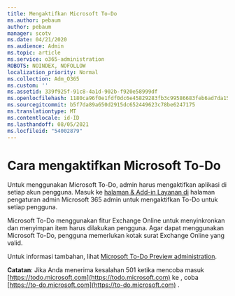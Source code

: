 ```yaml
---
title: Mengaktifkan Microsoft To-Do
ms.author: pebaum
author: pebaum
manager: scotv
ms.date: 04/21/2020
ms.audience: Admin
ms.topic: article
ms.service: o365-administration
ROBOTS: NOINDEX, NOFOLLOW
localization_priority: Normal
ms.collection: Adm_O365
ms.custom: ''
ms.assetid: 339f925f-91c8-4a1d-902b-f920e58999df
ms.openlocfilehash: 1180ca96f0e1fdf0dc6e45829283fb3c99586683feb6ad7da1571fc05f41c48d
ms.sourcegitcommit: b5f7da89a650d2915dc652449623c78be6247175
ms.translationtype: MT
ms.contentlocale: id-ID
ms.lasthandoff: 08/05/2021
ms.locfileid: "54002879"
---
```

# <a name="how-to-enable-microsoft-to-do"></a>Cara mengaktifkan Microsoft To-Do

Untuk menggunakan Microsoft To-Do, admin harus mengaktifkan aplikasi di setiap akun pengguna. Masuk ke [halaman &amp; Add-in Layanan di](https://portal.office.com/adminportal/home#/Settings/ServicesAndAddIns) halaman pengaturan admin Microsoft 365 admin untuk mengaktifkan To-Do untuk setiap pengguna.
  
Microsoft To-Do menggunakan fitur Exchange Online untuk menyinkronkan dan menyimpan item harus dilakukan pengguna. Agar dapat menggunakan Microsoft To-Do, pengguna memerlukan kotak surat Exchange Online yang valid.
  
Untuk informasi tambahan, lihat [Microsoft To-Do Preview administration](https://support.office.com/article/490c1a8c-2333-4952-8125-841afadb9620.aspx).
  
 **Catatan**: Jika Anda menerima kesalahan 501 ketika mencoba masuk [https://todo.microsoft.com](https://todo.microsoft.com) ke , coba [https://to-do.microsoft.com](https://to-do.microsoft.com) .
  

